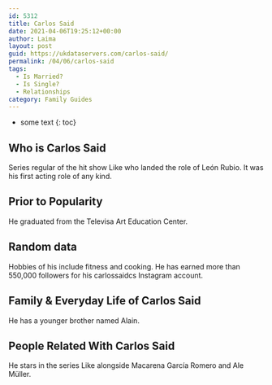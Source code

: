 ```yaml
---
id: 5312
title: Carlos Said
date: 2021-04-06T19:25:12+00:00
author: Laima
layout: post
guid: https://ukdataservers.com/carlos-said/
permalink: /04/06/carlos-said
tags:
  - Is Married?
  - Is Single?
  - Relationships
category: Family Guides
---
```


* some text
{: toc}


## Who is Carlos Said
                  
                  
                  
Series regular of the hit show Like who landed the role of León Rubio. It was his first acting role of any kind.
                  
              
            
              
            
                
                
                
## Prior to Popularity
                  
                  
                  
He graduated from the Televisa Art Education Center. 
                  
              
            
              
            
                
                
                
## Random data
                  
                  
                  
Hobbies of his include fitness and cooking. He has earned more than 550,000 followers for his carlossaidcs Instagram account.
                  
              
            
              
            
                
                
                
## Family & Everyday Life of Carlos Said
                  
                  
                  
He has a younger brother named Alain. 
                  
              
            
              
            
                
                
                
## People Related With Carlos Said
                  
                  
                  
He stars in the series Like alongside Macarena García Romero and Ale Müller.
                  
              
            
              
            
                
              
            
              
              
            
            
              
            
          
          
          